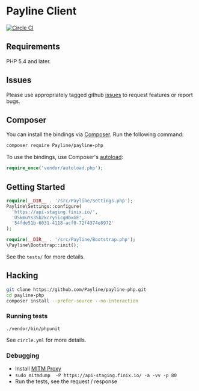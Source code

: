 # Payline Client

[![Circle CI](https://circleci.com/gh/Payline/payline-php.svg?style=svg)](https://circleci.com/gh/Payline/payline-php)

## Requirements

PHP 5.4 and later.

## Issues

Please use appropriately tagged github [issues](https://github.com/Payline/payline-php/issues) to request features or report bugs.

## Composer

You can install the bindings via [Composer](http://getcomposer.org/). Run the following command:

```bash
composer require Payline/payline-php
```

To use the bindings, use Composer's [autoload](https://getcomposer.org/doc/00-intro.md#autoloading):

```php
require_once('vendor/autoload.php');
```

## Getting Started

```php
require(__DIR__ . '/src/Payline/Settings.php');
Payline\Settings::configure(
  'https://api-staging.finix.io/',
  'USkmuYs3Sb2kcryiicgHbxGE',
  '54fde51b-6031-4118-acf0-72f4374e8972'
);

require(__DIR__ . '/src/Payline/Bootstrap.php');
\Payline\Bootstrap::init();
```

See the `tests/` for more details.

## Hacking

```bash
git clone https://github.com/Payline/payline-php.git
cd payline-php
composer install --prefer-source --no-interaction
```

### Running tests

`./vendor/bin/phpunit`

See `circle.yml` for more details.

### Debugging

- Install [MITM Proxy](https://mitmproxy.org/)
- `sudo mitmdump  -P https://api-staging.finix.io/ -a -vv -p 80`
- Run the tests, see the request / response


